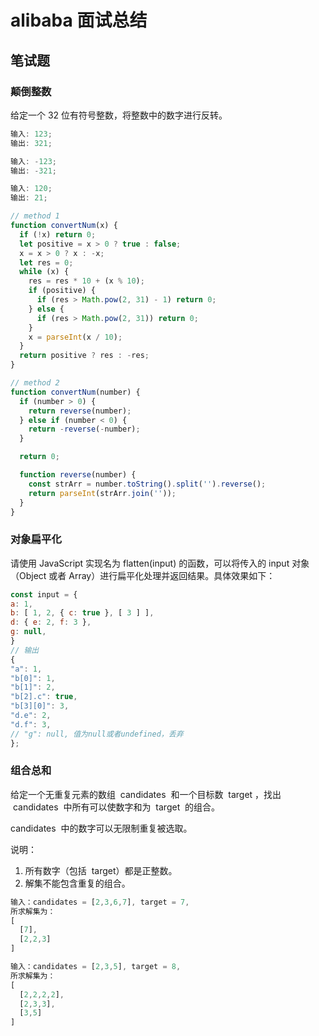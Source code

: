 # alibaba 面试总结

## 笔试题

### 颠倒整数

给定一个 32 位有符号整数，将整数中的数字进行反转。

```js
输入: 123;
输出: 321;

输入: -123;
输出: -321;

输入: 120;
输出: 21;
```

```js
// method 1
function convertNum(x) {
  if (!x) return 0;
  let positive = x > 0 ? true : false;
  x = x > 0 ? x : -x;
  let res = 0;
  while (x) {
    res = res * 10 + (x % 10);
    if (positive) {
      if (res > Math.pow(2, 31) - 1) return 0;
    } else {
      if (res > Math.pow(2, 31)) return 0;
    }
    x = parseInt(x / 10);
  }
  return positive ? res : -res;
}

// method 2
function convertNum(number) {
  if (number > 0) {
    return reverse(number);
  } else if (number < 0) {
    return -reverse(-number);
  }

  return 0;

  function reverse(number) {
    const strArr = number.toString().split('').reverse();
    return parseInt(strArr.join(''));
  }
}
```

### 对象扁平化

请使用 JavaScript 实现名为 flatten(input) 的函数，可以将传入的 input 对象（Object 或者 Array）进行扁平化处理并返回结果。具体效果如下：

```js
const input = {
a: 1,
b: [ 1, 2, { c: true }, [ 3 ] ],
d: { e: 2, f: 3 },
g: null,
}
// 输出
{
"a": 1,
"b[0]": 1,
"b[1]": 2,
"b[2].c": true,
"b[3][0]": 3,
"d.e": 2,
"d.f": 3,
// "g": null, 值为null或者undefined，丢弃
};
```

### 组合总和

给定一个无重复元素的数组  candidates  和一个目标数  target ，找出  candidates  中所有可以使数字和为  target  的组合。

candidates  中的数字可以无限制重复被选取。

说明：

1. 所有数字（包括  target）都是正整数。
2. 解集不能包含重复的组合。

```js
输入：candidates = [2,3,6,7], target = 7,
所求解集为：
[
  [7],
  [2,2,3]
]

输入：candidates = [2,3,5], target = 8,
所求解集为：
[
  [2,2,2,2],
  [2,3,3],
  [3,5]
]
```
